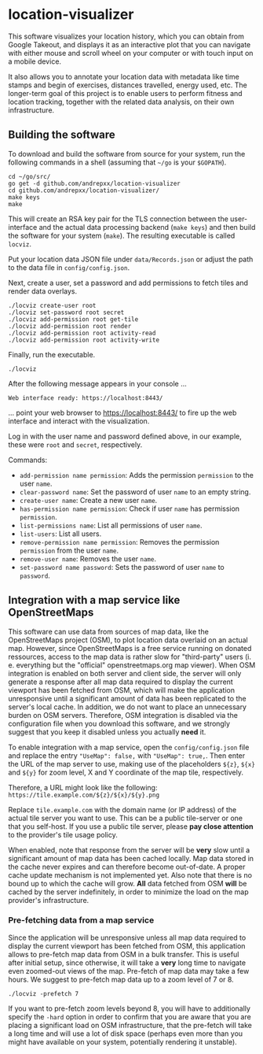 # location-visualizer

This software visualizes your location history, which you can obtain from Google Takeout, and displays it as an interactive plot that you can navigate with either mouse and scroll wheel on your computer or with touch input on a mobile device.

It also allows you to annotate your location data with metadata like time stamps and begin of exercises, distances travelled, energy used, etc. The longer-term goal of this project is to enable users to perform fitness and location tracking, together with the related data analysis, on their own infrastructure.

## Building the software

To download and build the software from source for your system, run the following commands in a shell (assuming that `~/go` is your `$GOPATH`).

```
cd ~/go/src/
go get -d github.com/andrepxx/location-visualizer
cd github.com/andrepxx/location-visualizer/
make keys
make
```

This will create an RSA key pair for the TLS connection between the user-interface and the actual data processing backend (`make keys`) and then build the software for your system (`make`). The resulting executable is called `locviz`.

Put your location data JSON file under `data/Records.json` or adjust the path to the data file in `config/config.json`.

Next, create a user, set a password and add permissions to fetch tiles and render data overlays.

```
./locviz create-user root
./locviz set-password root secret
./locviz add-permission root get-tile
./locviz add-permission root render
./locviz add-permission root activity-read
./locviz add-permission root activity-write
```

Finally, run the executable.

```
./locviz
```

After the following message appears in your console ...

```
Web interface ready: https://localhost:8443/
```

... point your web browser to <https://localhost:8443/> to fire up the web interface and interact with the visualization.

Log in with the user name and password defined above, in our example, these were `root` and `secret`, respectively.

Commands:

- `add-permission name permission`: Adds the permission `permission` to the user `name`.
- `clear-password name`: Set the password of user `name` to an empty string.
- `create-user name`: Create a new user `name`.
- `has-permission name permission`: Check if user `name` has permission `permission`.
- `list-permissions name`: List all permissions of user `name`.
- `list-users`: List all users.
- `remove-permission name permission`: Removes the permission `permission` from the user `name`.
- `remove-user name`: Removes the user `name`.
- `set-password name password`: Sets the password of user `name` to `password`.

## Integration with a map service like OpenStreetMaps

This software can use data from sources of map data, like the OpenStreetMaps project (OSM), to plot location data overlaid on an actual map. However, since OpenStreetMaps is a free service running on donated ressources, access to the map data is rather slow for "third-party" users (i. e. everything but the "official" openstreetmaps.org map viewer). When OSM integration is enabled on both server and client side, the server will only generate a response after all map data required to display the current viewport has been fetched from OSM, which will make the application unresponsive until a significant amount of data has been replicated to the server's local cache. In addition, we do not want to place an unnecessary burden on OSM servers. Therefore, OSM integration is disabled via the configuration file when you download this software, and we strongly suggest that you keep it disabled unless you actually **need** it.

To enable integration with a map service, open the `config/config.json` file and replace the entry `"UseMap": false,` with `"UseMap": true,`. Then enter the URL of the map server to use, making use of the placeholders `${z}`, `${x}` and `${y}` for zoom level, X and Y coordinate of the map tile, respectively.

Therefore, a URL might look like the following: `https://tile.example.com/${z}/${x}/${y}.png`

Replace `tile.example.com` with the domain name (or IP address) of the actual tile server you want to use. This can be a public tile-server or one that you self-host. If you use a public tile server, please **pay close attention** to the provider's tile usage policy.

When enabled, note that response from the server will be **very** slow until a significant amount of map data has been cached locally. Map data stored in the cache never expires and can therefore become out-of-date. A proper cache update mechanism is not implemented yet. Also note that there is no bound up to which the cache will grow. **All** data fetched from OSM **will** be cached by the server indefinitely, in order to minimize the load on the map provider's infrastructure.

### Pre-fetching data from a map service

Since the application will be unresponsive unless all map data required to display the current viewport has been fetched from OSM, this application allows to pre-fetch map data from OSM in a bulk transfer. This is useful after initial setup, since otherwise, it will take a **very** long time to navigate even zoomed-out views of the map. Pre-fetch of map data may take a few hours. We suggest to pre-fetch map data up to a zoom level of 7 or 8.

```
./locviz -prefetch 7
```

If you want to pre-fetch zoom levels beyond 8, you will have to additionally specify the `-hard` option in order to confirm that you are aware that you are placing a significant load on OSM infrastructure, that the pre-fetch will take a long time and will use a lot of disk space (perhaps even more than you might have available on your system, potentially rendering it unstable).

